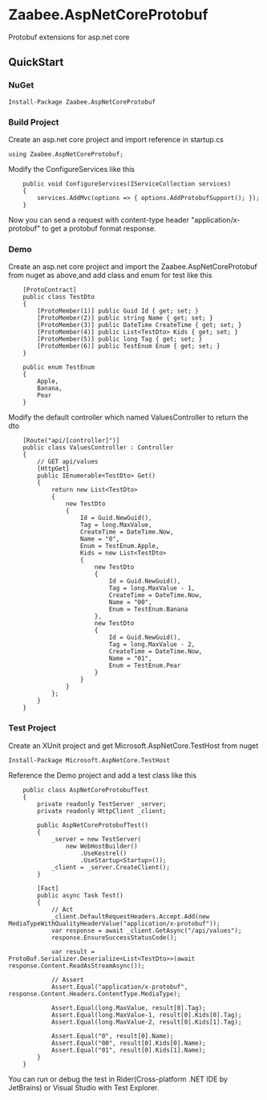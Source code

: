 # Zaabee.AspNetCoreProtobuf

Protobuf extensions for asp.net core

## QuickStart

### NuGet

    Install-Package Zaabee.AspNetCoreProtobuf

### Build Project

Create an asp.net core project and import reference in startup.cs

    using Zaabee.AspNetCoreProtobuf;

Modify the ConfigureServices like this

```CSharp
    public void ConfigureServices(IServiceCollection services)
    {
        services.AddMvc(options => { options.AddProtobufSupport(); });
    }
```

Now you can send a request with content-type header "application/x-protobuf" to get a protobuf format response.

### Demo

Create an asp.net core project and import the Zaabee.AspNetCoreProtobuf from nuget as above,and add class and enum for test like this

```CSharp
    [ProtoContract]
    public class TestDto
    {
        [ProtoMember(1)] public Guid Id { get; set; }
        [ProtoMember(2)] public string Name { get; set; }
        [ProtoMember(3)] public DateTime CreateTime { get; set; }
        [ProtoMember(4)] public List<TestDto> Kids { get; set; }
        [ProtoMember(5)] public long Tag { get; set; }
        [ProtoMember(6)] public TestEnum Enum { get; set; }
    }

    public enum TestEnum
    {
        Apple,
        Banana,
        Pear
    }
```

Modify the default controller which named ValuesController to return the dto

```CSharp
    [Route("api/[controller]")]
    public class ValuesController : Controller
    {
        // GET api/values
        [HttpGet]
        public IEnumerable<TestDto> Get()
        {
            return new List<TestDto>
            {
                new TestDto
                {
                    Id = Guid.NewGuid(),
                    Tag = long.MaxValue,
                    CreateTime = DateTime.Now,
                    Name = "0",
                    Enum = TestEnum.Apple,
                    Kids = new List<TestDto>
                    {
                        new TestDto
                        {
                            Id = Guid.NewGuid(),
                            Tag = long.MaxValue - 1,
                            CreateTime = DateTime.Now,
                            Name = "00",
                            Enum = TestEnum.Banana
                        },
                        new TestDto
                        {
                            Id = Guid.NewGuid(),
                            Tag = long.MaxValue - 2,
                            CreateTime = DateTime.Now,
                            Name = "01",
                            Enum = TestEnum.Pear
                        }
                    }
                }
            };
        }
    }
```

### Test Project

Create an XUnit project and get Microsoft.AspNetCore.TestHost from nuget

    Install-Package Microsoft.AspNetCore.TestHost

Reference the Demo project and add a test class like this

```CSharp
    public class AspNetCoreProtobufTest
    {
        private readonly TestServer _server;
        private readonly HttpClient _client;

        public AspNetCoreProtobufTest()
        {
            _server = new TestServer(
                new WebHostBuilder()
                    .UseKestrel()
                    .UseStartup<Startup>());
            _client = _server.CreateClient();
        }

        [Fact]
        public async Task Test()
        {
            // Act
            _client.DefaultRequestHeaders.Accept.Add(new MediaTypeWithQualityHeaderValue("application/x-protobuf"));
            var response = await _client.GetAsync("/api/values");
            response.EnsureSuccessStatusCode();

            var result = ProtoBuf.Serializer.Deserialize<List<TestDto>>(await response.Content.ReadAsStreamAsync());

            // Assert
            Assert.Equal("application/x-protobuf", response.Content.Headers.ContentType.MediaType);

            Assert.Equal(long.MaxValue, result[0].Tag);
            Assert.Equal(long.MaxValue-1, result[0].Kids[0].Tag);
            Assert.Equal(long.MaxValue-2, result[0].Kids[1].Tag);

            Assert.Equal("0", result[0].Name);
            Assert.Equal("00", result[0].Kids[0].Name);
            Assert.Equal("01", result[0].Kids[1].Name);
        }
    }
```

You can run or debug the test in Rider(Cross-platform .NET IDE by JetBrains) or Visual Studio with Test Explorer.
